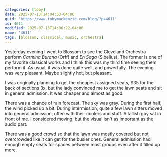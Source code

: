 ```yaml
---
categories: [toby]
date: 2025-07-13T14:04:53-04:00
guid: 'https://www.tobymackenzie.com/blog/?p=4611'
id: 4611
modified: 2025-07-13T14:06:22-04:00
name: '4611'
tags: [blossom, classical, music, orchestra]
---
```


Yesterday evening I went to Blossom to see the Cleveland Orchestra perform *Carmina Burana* (Orff) and *En Saga* (Sibelius).  The former is one of my favorite classical works and I think this was my third time seeing them perform it.  As usual, it was done quite well, and powerfully.<!--more-->  The evening was very pleasant.  Maybe slightly hot, but pleasant.

I was originally planning to get the cheapest assigned seats, $35 for the back of sections 3x, but the lady convinced me to get the lawn seats and sit in general admission.  It was cheaper and almost as good.

There was a chance of rain forecast.  The sky was gray.  During the first half, the wind picked up a bit.  During intermission, quite a few lawn sitters moved into general admission, often with their coolers and stuff.  A tallish guy sat in front of me.  I considered moving, but the visual isn't as important as the audio part.

There was a good crowd so that the lawn was mostly covered but not overcrowded like it can get for the busier ones.  General admission had enough empty seats for spaces between most groups even after it filled up more.
